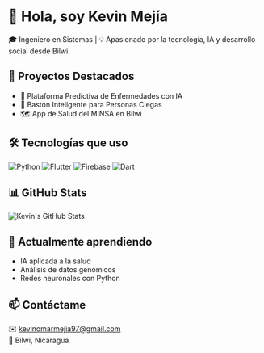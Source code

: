 # 👋 Hola, soy Kevin Mejía

🎓 Ingeniero en Sistemas | 💡 Apasionado por la tecnología, IA y desarrollo social desde Bilwi.

## 🚀 Proyectos Destacados
- 🧠 Plataforma Predictiva de Enfermedades con IA
- 🦯 Bastón Inteligente para Personas Ciegas
- 🗺️ App de Salud del MINSA en Bilwi

## 🛠️ Tecnologías que uso
![Python](https://img.shields.io/badge/-Python-black?style=flat-square&logo=python)
![Flutter](https://img.shields.io/badge/-Flutter-blue?style=flat-square&logo=flutter)
![Firebase](https://img.shields.io/badge/-Firebase-orange?style=flat-square&logo=firebase)
![Dart](https://img.shields.io/badge/-Dart-blue?style=flat-square&logo=dart)

## 📊 GitHub Stats
![Kevin's GitHub Stats](https://github-readme-stats.vercel.app/api?username=kevinmejia&show_icons=true&theme=dark)

## 🌱 Actualmente aprendiendo
- IA aplicada a la salud
- Análisis de datos genómicos
- Redes neuronales con Python

## 📫 Contáctame
✉️ kevinomarmejia97@gmail.com  
📍 Bilwi, Nicaragua
